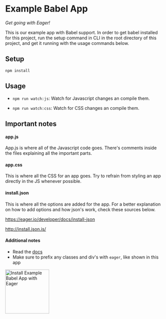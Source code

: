 # Example Babel App

*Get going with Eager!*

This is our example app with Babel support. In order to get babel installed for this
project, run the setup command in CLI in the root directory of this project, and
get it running with the usage commands below.

## Setup

`npm install`

## Usage

* `npm run watch:js`: Watch for Javascript changes an compile them.

* `npm run watch:css`: Watch for CSS changes an compile them.

## Important notes

#### app.js

App.js is where all of the Javascript code goes. There's comments inside the files
explaining all the important parts.

#### app.css

This is where all the CSS for an app goes. Try to refrain from styling an app directly
in the JS whenever possible.

#### install.json

This is where all the options are added for the app. For a better explanation on how
to add options and how json's work, check these sources below.

https://eager.io/developer/docs/install-json

http://install.json.is/

#### Additional notes

- Read the <a href="https://eager.io/developer/docs/getting-started">docs</a>
- Make sure to prefix any classes and div's with `eager`, like shown in this app


<a href="https://eager.io/app/example-babel-app/install?source=button">
  <img
    src="https://install.eager.io/install-button.png"
    alt="Install Example Babel App with Eager"
    border="0"
    width="140">
</a>
